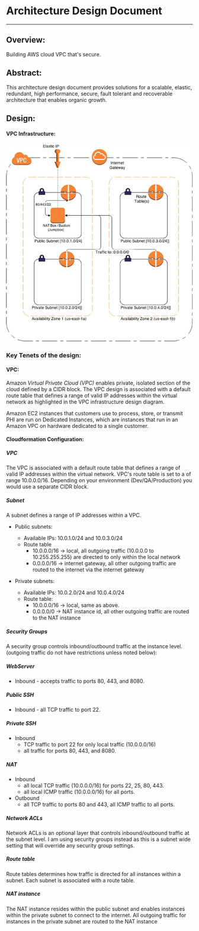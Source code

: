 
# Architecture Design Document

------------------------------

## Overview:
Building AWS cloud VPC that's secure.

## Abstract:
This architecture design document provides solutions for a scalable, elastic, redundant, high performance, secure, fault tolerant and recoverable architecture that enables organic growth.
## Design: 

#### VPC Infrastructure:
 
![alt-text](images/VPC.jpg)
 

### Key Tenets of the design:

#### VPC:
Amazon *Virtual Private Cloud (VPC)* enables private, isolated section of the cloud defined by a CIDR block. The VPC design is associated with a default route table that defines a range of valid IP addresses within the virtual network as highlighted in the VPC infrastructure design diagram. 

Amazon EC2 instances that customers use to process, store, or transmit PHI are run on Dedicated Instances, which are instances that run in an Amazon VPC on hardware dedicated to a single customer. 

#### Cloudformation Configuration:

##### VPC
The VPC is associated with a default route table that defines a range of valid IP addresses within the virtual network.  VPC's route table is set to a of range 10.0.0.0/16. Depending on your environment (Dev/QA/Production) you would use a separate CIDR block. 

##### Subnet
A subnet defines a range of IP addresses within a VPC.

* Public subnets:
  * Available IPs: 10.0.1.0/24 and 10.0.3.0/24
  * Route table
    * 10.0.0.0/16 -> local, all outgoing traffic (10.0.0.0 to 10.255.255.255) are directed to only within the local network
    * 0.0.0.0/16 -> internet gateway, all other outgoing traffic are routed to the internet via the internet gateway

* Private subnets:
  * Available IPs: 10.0.2.0/24 and 10.0.4.0/24
  * Route table:
    * 10.0.0.0/16 -> local, same as above.
    * 0.0.0.0/0 -> NAT instance id, all other outgoing traffic are routed to the NAT instance

##### Security Groups
A security group controls inbound/outbound traffic at the instance level.
(outgoing traffic do not have restrictions unless noted below):

##### WebServer
* Inbound - accepts traffic to ports 80, 443, and 8080.

##### Public SSH
* Inbound - all TCP traffic to port 22.

##### Private SSH
* Inbound
  * TCP traffic to port 22 for only local traffic (10.0.0.0/16)
  * all traffic for ports 80, 443, and 8080.
  
##### NAT
* Inbound
  * all local TCP traffic (10.0.0.0/16) for ports 22, 25, 80, 443.
  * all local ICMP traffic (10.0.0.0/16) for all ports.
* Outbound
  * all TCP traffic to ports 80 and 443, all ICMP traffic to all ports.

##### Network ACLs
Network ACLs is an optional layer that controls inbound/outbound traffic at the subnet level.  I am using security groups instead as this is a subnet wide setting that will override any security group settings.

##### Route table
Route tables determines how traffic is directed for all instances within a subnet. Each subnet is associated with a route table.

##### NAT instance
The NAT instance resides within the public subnet and enables instances within the private subnet to connect to the internet.  All outgoing traffic for instances in the private subnet are routed to the NAT instance

